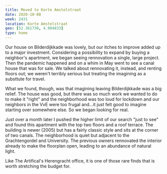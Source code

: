 ```yaml
---
title: Moved to Korte Amstelstraat
date: 2020-10-08
week: 2431
location: Korte Amstelstraat
geo: [52.361730, 4.904833]
type: home
---
```


Our house on Bilderdijkkade was lovely, but our itches to improve added up to a major investment. Considering a possibility to expand by buying a neighbor's apartment, we began seeing rennovation a single, large project. Then the pandemic happened and on a whim in May went to see a canal house that was for sale. We talked about rennovating it, instead, and renting floors out; we weren't terribly serious but treating the imagining as a substtute for travel.

What we found, though, was that imagining leaving Bilderdijkkade was a big relief. The house was good, but there was so much work we wanted to do to make it "right" and the neighborhood was too loud for lockdown and our neighbors in the VvE were too frugal and…it just felt good to imagine starting over somewhere else. So we began looking for real.

Just over a month later I pushed the higher limit of our search "just to see" and found this apartment with the top two floors and a roof terrace. The building is newer (2005) but has a fairly classic style and sits at the corner of two canals. The neighborhood is quiet but adjacent to the Grachtengordel and University. The previous owners rennovated the interior already to make the floorplan open, leading to an abundance of natural light.

Like The Artifical's Herengracht office, it is one of those rare finds that is worth stretching the budget for.